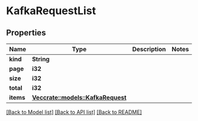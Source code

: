 # KafkaRequestList

## Properties

Name | Type | Description | Notes
------------ | ------------- | ------------- | -------------
**kind** | **String** |  | 
**page** | **i32** |  | 
**size** | **i32** |  | 
**total** | **i32** |  | 
**items** | [**Vec<crate::models::KafkaRequest>**](KafkaRequest.md) |  | 

[[Back to Model list]](../README.md#documentation-for-models) [[Back to API list]](../README.md#documentation-for-api-endpoints) [[Back to README]](../README.md)


